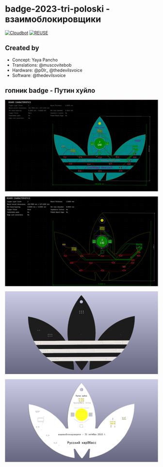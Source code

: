 # badge-2023-tri-poloski - взаимоблокировщики

[![Cloudbot](https://github.com/DEAD10C5/badge-2023-tri-poloski/actions/workflows/cloudbot-call.yml/badge.svg)](https://github.com/DEAD10C5/badge-2023-tri-poloski/actions/workflows/cloudbot-call.yml) [![REUSE](https://github.com/DEAD10C5/badge-2023-tri-poloski/actions/workflows/reuse.yml/badge.svg)](https://github.com/DEAD10C5/badge-2023-tri-poloski/actions/workflows/reuse.yml)

## Created by

- Concept: Yaya Pancho
- Translations: @muscovitebob
- Hardware: @p0lr_ @thedevilsvoice
- Software: @thedevilsvoice

## гопник badge - Путин хуйло

![art](https://github.com/DEAD10C5/badge-2023-tri-poloski/blob/main/pcb/docs/images/adidas-brd2.png)

![routing](https://github.com/DEAD10C5/badge-2023-tri-poloski/blob/main/pcb/docs/images/adidas-brd.png)

![front](https://github.com/DEAD10C5/badge-2023-tri-poloski/blob/main/pcb/docs/images/adidas-front-3d.png)

![back](https://github.com/DEAD10C5/badge-2023-tri-poloski/blob/main/pcb/docs/images/adidas-back-3d.png)
